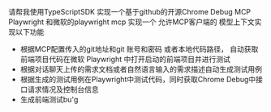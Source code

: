 请帮我使用TypeScriptSDK 实现一个基于github的开源Chrome Debug MCP Playwright 和微软的playwright mcp 实现一个 允许MCP客户端的 模型上下文实现以下功能

- 根据MCP配置传入的git地址和git 账号和密码 或者本地代码路径， 自动获取前端项目代码在微软 Playwright 中打开启动的前端项目并进行测试
- 根据对话聊天上传的需求文档或者自然语言输入的需求描述自动生成测试用例
- 根据生成的测试用例在Playwright中测试代码，同时获取Chrome Debug中接口请求情况及控制台信息
- 生成前端测试bu'g
